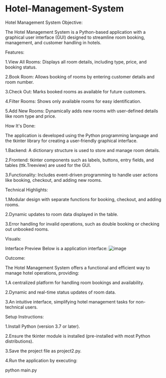 # Hotel-Management-System
Hotel Management System
Objective:

The Hotel Management System is a Python-based application with a graphical user interface (GUI) designed to streamline room booking, management, and customer handling in hotels.

Features:

1.View All Rooms: Displays all room details, including type, price, and booking status.

2.Book Room: Allows booking of rooms by entering customer details and room number.

3.Check Out: Marks booked rooms as available for future customers.

4.Filter Rooms: Shows only available rooms for easy identification.

5.Add New Rooms: Dynamically adds new rooms with user-defined details like room type and price.

How It's Done:

The application is developed using the Python programming language and the tkinter library for creating a user-friendly graphical interface.

1.Backend: A dictionary structure is used to store and manage room details.

2.Frontend: tkinter components such as labels, buttons, entry fields, and tables (ttk.Treeview) are used for the GUI.

3.Functionality: Includes event-driven programming to handle user actions like booking, checkout, and adding new rooms.

Technical Highlights:

1.Modular design with separate functions for booking, checkout, and adding rooms.

2.Dynamic updates to room data displayed in the table.

3.Error handling for invalid operations, such as double booking or checking out unbooked rooms.

Visuals:

Interface Preview
Below is a application interface:
![image](https://github.com/user-attachments/assets/fe754197-c198-4879-9f74-0bca6086ad80)



Outcome:

The Hotel Management System offers a functional and efficient way to manage hotel operations, providing:

1.A centralized platform for handling room bookings and availability.

2.Dynamic and real-time status updates of room data.

3.An intuitive interface, simplifying hotel management tasks for non-technical users.


Setup Instructions:

1.Install Python (version 3.7 or later).

2.Ensure the tkinter module is installed (pre-installed with most Python distributions).

3.Save the project file as project2.py.

4.Run the application by executing:

python main.py 
